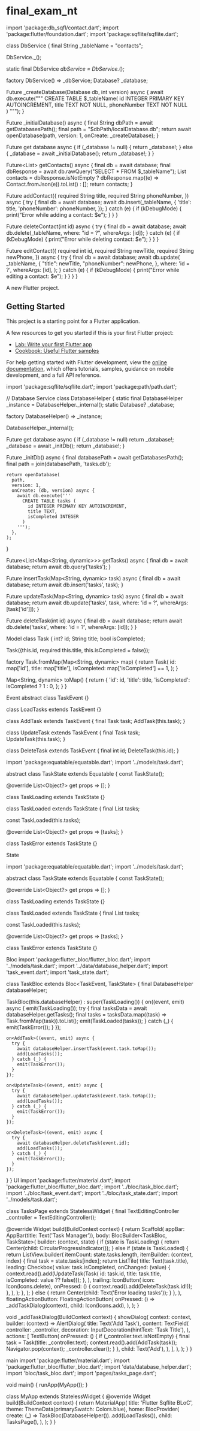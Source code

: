 # final_exam_nt
import 'package:db_sqfl/contact.dart';
import 'package:flutter/foundation.dart';
import 'package:sqflite/sqflite.dart';

class DbService {
  final String _tableName = "contacts";

  DbService._();

  static final DbService _dbService = DbService._();

  factory DbService() => _dbService;
  Database? _database;

  Future<void> _createDatabase(Database db, int version) async {
    await db.execute("""
      CREATE TABLE $_tableName(
        id INTEGER PRIMARY KEY AUTOINCREMENT, 
        title TEXT NOT NULL,
        phoneNumber TEXT NOT NULL   
      )
    """);
  }

  Future<Database> _initialDatabase() async {
    final String dbPath = await getDatabasesPath();
    final path = "$dbPath/localDatabase.db";
    return await openDatabase(path, version: 1, onCreate: _createDatabase);
  }

  Future<Database> get database async {
    if (_database != null) {
      return _database!;
    } else {
      _database = await _initialDatabase();
      return _database!;
    }
  }

  Future<List<Contact>> getContacts() async {
    final db = await database;
    final dbResponse = await db.rawQuery("SELECT * FROM $_tableName");
    List<Contact> contacts = dbResponse.isNotEmpty
        ? dbResponse.map((e) => Contact.fromJson(e)).toList()
        : [];
    return contacts;
  }

  Future<void> addContact({
    required String title,
    required String phoneNumber,
  }) async {
    try {
      final db = await database;
      await db.insert(_tableName, {
        'title': title,
        'phoneNumber': phoneNumber,
      });
    } catch (e) {
      if (kDebugMode) {
        print("Error while adding a contact: $e");
      }
    }
  }

  Future<void> deleteContact(int id) async {
    try {
      final db = await database;
      await db.delete(_tableName, where: "id = ?", whereArgs: [id]);
    } catch (e) {
      if (kDebugMode) {
        print("Error while deleting contact: $e");
      }
    }
  }

  Future<void> editContact({
    required int id,
    required String newTitle,
    required String newPhone,
  }) async {
    try {
      final db = await database;
      await db.update(
        _tableName,
        {
          "title": newTitle,
          "phoneNumber": newPhone,
        },
        where: 'id = ?',
        whereArgs: [id],
      );
    } catch (e) {
      if (kDebugMode) {
        print("Error while editing a contact: $e");
      }
    }
  }
}

A new Flutter project.

## Getting Started

This project is a starting point for a Flutter application.

A few resources to get you started if this is your first Flutter project:

- [Lab: Write your first Flutter app](https://docs.flutter.dev/get-started/codelab)
- [Cookbook: Useful Flutter samples](https://docs.flutter.dev/cookbook)

For help getting started with Flutter development, view the
[online documentation](https://docs.flutter.dev/), which offers tutorials,
samples, guidance on mobile development, and a full API reference.

import 'package:sqflite/sqflite.dart';
import 'package:path/path.dart';

// Database Service
class DatabaseHelper {
  static final DatabaseHelper _instance = DatabaseHelper._internal();
  static Database? _database;

  factory DatabaseHelper() => _instance;

  DatabaseHelper._internal();

  Future<Database> get database async {
    if (_database != null) return _database!;
    _database = await _initDb();
    return _database!;
  }

  Future<Database> _initDb() async {
    final databasePath = await getDatabasesPath();
    final path = join(databasePath, 'tasks.db');

    return openDatabase(
      path,
      version: 1,
      onCreate: (db, version) async {
        await db.execute('''
          CREATE TABLE tasks (
            id INTEGER PRIMARY KEY AUTOINCREMENT,
            title TEXT,
            isCompleted INTEGER
          )
        ''');
      },
    );
  }

  Future<List<Map<String, dynamic>>> getTasks() async {
    final db = await database;
    return await db.query('tasks');
  }

  Future<int> insertTask(Map<String, dynamic> task) async {
    final db = await database;
    return await db.insert('tasks', task);
  }

  Future<int> updateTask(Map<String, dynamic> task) async {
    final db = await database;
    return await db.update('tasks', task, where: 'id = ?', whereArgs: [task['id']]);
  }

  Future<int> deleteTask(int id) async {
    final db = await database;
    return await db.delete('tasks', where: 'id = ?', whereArgs: [id]);
  }
}

Model
class Task {
  int? id;
  String title;
  bool isCompleted;

  Task({this.id, required this.title, this.isCompleted = false});

  factory Task.fromMap(Map<String, dynamic> map) {
    return Task(
      id: map['id'],
      title: map['title'],
      isCompleted: map['isCompleted'] == 1,
    );
  }

  Map<String, dynamic> toMap() {
    return {
      'id': id,
      'title': title,
      'isCompleted': isCompleted ? 1 : 0,
    };
  }
}

Event
abstract class TaskEvent {}

class LoadTasks extends TaskEvent {}

class AddTask extends TaskEvent {
  final Task task;
  AddTask(this.task);
}

class UpdateTask extends TaskEvent {
  final Task task;
  UpdateTask(this.task);
}

class DeleteTask extends TaskEvent {
  final int id;
  DeleteTask(this.id);
}

import 'package:equatable/equatable.dart';
import '../models/task.dart';

abstract class TaskState extends Equatable {
  const TaskState();

  @override
  List<Object?> get props => [];
}

class TaskLoading extends TaskState {}

class TaskLoaded extends TaskState {
  final List<Task> tasks;

  const TaskLoaded(this.tasks);

  @override
  List<Object?> get props => [tasks];
}

class TaskError extends TaskState {}

State 

import 'package:equatable/equatable.dart';
import '../models/task.dart';

abstract class TaskState extends Equatable {
  const TaskState();

  @override
  List<Object?> get props => [];
}

class TaskLoading extends TaskState {}

class TaskLoaded extends TaskState {
  final List<Task> tasks;

  const TaskLoaded(this.tasks);

  @override
  List<Object?> get props => [tasks];
}


class TaskError extends TaskState {}

Bloc
import 'package:flutter_bloc/flutter_bloc.dart';
import '../models/task.dart';
import '../data/database_helper.dart';
import 'task_event.dart';
import 'task_state.dart';

class TaskBloc extends Bloc<TaskEvent, TaskState> {
  final DatabaseHelper databaseHelper;

  TaskBloc(this.databaseHelper) : super(TaskLoading()) {
    on<LoadTasks>((event, emit) async {
      emit(TaskLoading());
      try {
        final tasksData = await databaseHelper.getTasks();
        final tasks = tasksData.map((task) => Task.fromMap(task)).toList();
        emit(TaskLoaded(tasks));
      } catch (_) {
        emit(TaskError());
      }
    });

    on<AddTask>((event, emit) async {
      try {
        await databaseHelper.insertTask(event.task.toMap());
        add(LoadTasks());
      } catch (_) {
        emit(TaskError());
      }
    });

    on<UpdateTask>((event, emit) async {
      try {
        await databaseHelper.updateTask(event.task.toMap());
        add(LoadTasks());
      } catch (_) {
        emit(TaskError());
      }
    });

    on<DeleteTask>((event, emit) async {
      try {
        await databaseHelper.deleteTask(event.id);
        add(LoadTasks());
      } catch (_) {
        emit(TaskError());
      }
    });
  }
}
UI
import 'package:flutter/material.dart';
import 'package:flutter_bloc/flutter_bloc.dart';
import '../bloc/task_bloc.dart';
import '../bloc/task_event.dart';
import '../bloc/task_state.dart';
import '../models/task.dart';

class TasksPage extends StatelessWidget {
  final TextEditingController _controller = TextEditingController();

  @override
  Widget build(BuildContext context) {
    return Scaffold(
      appBar: AppBar(title: Text('Task Manager')),
      body: BlocBuilder<TaskBloc, TaskState>(
        builder: (context, state) {
          if (state is TaskLoading) {
            return Center(child: CircularProgressIndicator());
          } else if (state is TaskLoaded) {
            return ListView.builder(
              itemCount: state.tasks.length,
              itemBuilder: (context, index) {
                final task = state.tasks[index];
                return ListTile(
                  title: Text(task.title),
                  leading: Checkbox(
                    value: task.isCompleted,
                    onChanged: (value) {
                      context.read<TaskBloc>().add(UpdateTask(Task(
                          id: task.id,
                          title: task.title,
                          isCompleted: value ?? false)));
                    },
                  ),
                  trailing: IconButton(
                    icon: Icon(Icons.delete),
                    onPressed: () {
                      context.read<TaskBloc>().add(DeleteTask(task.id!));
                    },
                  ),
                );
              },
            );
          } else {
            return Center(child: Text('Error loading tasks'));
          }
        },
      ),
      floatingActionButton: FloatingActionButton(
        onPressed: () => _addTaskDialog(context),
        child: Icon(Icons.add),
      ),
    );
  }

  void _addTaskDialog(BuildContext context) {
    showDialog(
      context: context,
      builder: (context) => AlertDialog(
        title: Text('Add Task'),
        content: TextField(
          controller: _controller,
          decoration: InputDecoration(hintText: 'Task Title'),
        ),
        actions: [
          TextButton(
            onPressed: () {
              if (_controller.text.isNotEmpty) {
                final task = Task(title: _controller.text);
                context.read<TaskBloc>().add(AddTask(task));
                Navigator.pop(context);
                _controller.clear();
              }
            },
            child: Text('Add'),
          ),
        ],
      ),
    );
  }
}

main
import 'package:flutter/material.dart';
import 'package:flutter_bloc/flutter_bloc.dart';
import 'data/database_helper.dart';
import 'bloc/task_bloc.dart';
import 'pages/tasks_page.dart';

void main() {
  runApp(MyApp());
}

class MyApp extends StatelessWidget {
  @override
  Widget build(BuildContext context) {
    return MaterialApp(
      title: 'Flutter Sqflite BLoC',
      theme: ThemeData(primarySwatch: Colors.blue),
      home: BlocProvider(
        create: (_) => TaskBloc(DatabaseHelper())..add(LoadTasks()),
        child: TasksPage(),
      ),
    );
  }
}
